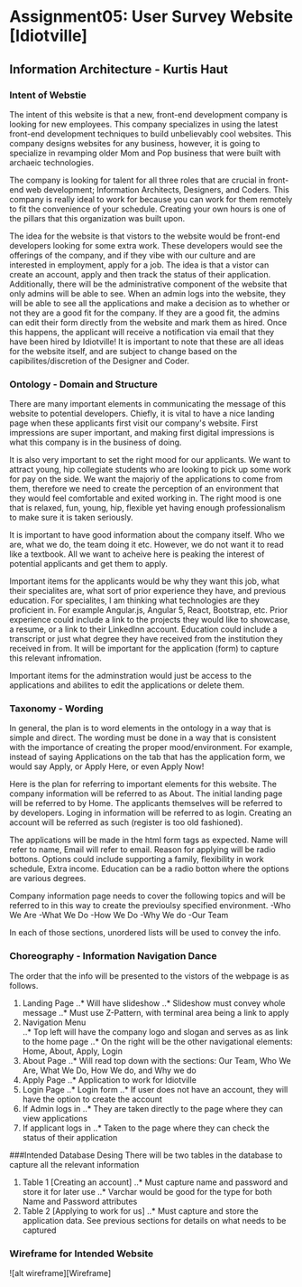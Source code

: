 # Assignment05: User Survey Website [Idiotville]
## Information Architecture - Kurtis Haut
### Intent of Webstie
The intent of this website is that a new, front-end development company is looking for new employees. This company specializes in using the latest front-end development techniques to build unbelievably cool websites. This company designs websites for any business, however, it is going to specialize in revamping older Mom and Pop business that were built with archaeic technologies. 

The company is looking for talent for all three roles that are crucial in front-end web development; Information Architects, Designers, and Coders. This company is really ideal to work for because you can work for them remotely to fit the convenience of your schedule. Creating your own hours is one of the pillars that this organization was built upon. 

The idea for the website is that vistors to the website would be front-end developers looking for some extra work. These developers would see the offerings of the company, and if they vibe with our culture and are interested in employment, apply for a job. The idea is that a vistor can create an account, apply and then track the status of their application. Additionally, there will be the administrative component of the website that only admins will be able to see. When an admin logs into the website, they will be able to see all the applications and make a decision as to whether or not they are a good fit for the company. If they are a good fit, the admins can edit their form directly from the website and mark them as hired. Once this happens, the applicant will receive a notification via email that they have been hired by Idiotville! It is important to note that these are all ideas for the website itself, and are subject to change based on the capibilites/discretion of the Designer and Coder.

### Ontology - Domain and Structure
There are many important elements in communicating the message of this website to potential developers. Chiefly, it is vital to have a nice landing page when these applicants first visit our company's website. First impressions are super important, and making first digital impressions is what this company is in the business of doing. 

It is also very important to set the right mood for our applicants. We want to attract young, hip collegiate students who are looking to pick up some work for pay on the side. We want the majoriy of the applications to come from them, therefore we need to create the perception of an environment that they would feel comfortable and exited working in. The right mood is one that is relaxed, fun, young, hip, flexible yet having enough professionalism to make sure it is taken seriously.

It is important to have good information about the company itself. Who we are, what we do, the team doing it etc. However, we do not want it to read like a textbook. All we want to acheive here is peaking the interest of potential applicants and get them to apply.

Important items for the applicants would be why they want this job, what their specialites are, what sort of prior experience they have, and previous education. For specialites, I am thinking what technologies are they proficient in. For example Angular.js, Angular 5, React, Bootstrap, etc. Prior experience could include a link to the projects they would like to showcase, a resume, or a link to their LinkedInn account. Education could include a transcript or just what degree they have received from the institution they received in from.  It  will be important for the application (form) to capture this relevant infromation.

Important items for the adminstration would just be access to the applications and abilites to edit the applications or delete them. 

### Taxonomy - Wording 
In general, the plan is to word elements in the ontology in a way that is simple and direct. The wording must be done in a way that is consistent with the importance of creating the proper mood/environment. For example, instead of saying Applications on the tab that has the application form, we would say Apply, or Apply Here, or even Apply Now!

Here is the plan for referring to important elements for this website. The company information will be referred to as About. The initial landing page will be referred to by Home. The applicants themselves will be referred to by developers. Loging in information will be referred to as login. Creating an account will be referred as such (register is too old fashioned).

The applications will be made in the html form tags as expected. Name will refer to name, Email will refer to email. Reason for applying will be radio bottons. Options could include supporting a family, flexibility in work schedule, Extra income. Education can be a radio botton where the options are various degrees. 

Company information page needs to cover the following topics and will be referred to in this way to create the previoulsy specified environment. 
-Who We Are
-What We Do
-How We Do
-Why We do
-Our Team

In each of those sections, unordered lists will be used to convey the info. 

### Choreography - Information Navigation Dance
The order that the info will be presented to the vistors of the webpage is as follows. 
1. Landing Page 
..* Will have slideshow 
..* Slideshow must convey whole message
..* Must use Z-Pattern, with terminal area being a link to apply
2. Navigation Menu  
..* Top left will have the company logo and slogan and serves as as link to the home page
..* On the right will be the other navigational elements: Home, About, Apply, Login
3. About Page
..* Will read top down with the sections: Our Team, Who We Are, What We Do, How We do, and Why we do
4. Apply Page
..* Application to work for Idiotville
5. Login Page
..* Login form 
..* If user does not have an account, they will have the option to create the account
6. If Admin logs in
..* They are taken directly to the page where they can view applications
7. If applicant logs in
..* Taken to the page where they can check the status of their application

###Intended Database Desing
There will be two tables in the database to capture all the relevant information
1. Table 1 [Creating an account]
..* Must capture name and password and store it for later use
..* Varchar would be good for the type for both Name and Password attributes
2. Table 2 [Applying to work for us]
..* Must capture and store the application data. See previous sections for details on what needs to be captured

### Wireframe for Intended Website 
![alt wireframe][Wireframe]


